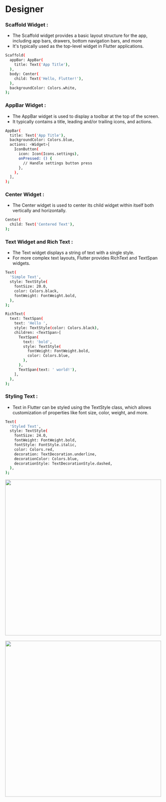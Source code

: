 # Designer

### Scaffold Widget :

- The Scaffold widget provides a basic layout     structure for the app, including app bars, drawers, bottom navigation bars, and more
- It's typically used as the top-level widget in Flutter applications.
  
```bash
Scaffold(
  appBar: AppBar(
    title: Text('App Title'),
  ),
  body: Center(
    child: Text('Hello, Flutter!'),
  ),
  backgroundColor: Colors.white,
);

```
### AppBar Widget :

- The AppBar widget is used to display a toolbar at the top of the screen.
-  It typically contains a title, leading and/or trailing icons, and actions.

```bash
AppBar(
  title: Text('App Title'),
  backgroundColor: Colors.blue,
  actions: <Widget>[
    IconButton(
      icon: Icon(Icons.settings),
      onPressed: () {
        // Handle settings button press
      },
    ),
  ],
);
```
### Center Widget :

- The Center widget is used to center its child widget within itself both vertically and horizontally.

```bash
Center(
  child: Text('Centered Text'),
);
```
### Text Widget and Rich Text :

- The Text widget displays a string of text with a single style. 
-  For more complex text layouts, Flutter provides RichText and TextSpan widgets.

```bash
Text(
  'Simple Text',
  style: TextStyle(
    fontSize: 20.0,
    color: Colors.black,
    fontWeight: FontWeight.bold,
  ),
);

RichText(
  text: TextSpan(
    text: 'Hello ',
    style: TextStyle(color: Colors.black),
    children: <TextSpan>[
      TextSpan(
        text: 'bold',
        style: TextStyle(
          fontWeight: FontWeight.bold,
          color: Colors.blue,
        ),
      ),
      TextSpan(text: ' world!'),
    ],
  ),
);
```
### Styling Text :

- Text in Flutter can be styled using the TextStyle class, which allows customization of properties like font size, color, weight, and more. 

```bash
Text(
  'Styled Text',
  style: TextStyle(
    fontSize: 24.0,
    fontWeight: FontWeight.bold,
    fontStyle: FontStyle.italic,
    color: Colors.red,
    decoration: TextDecoration.underline,
    decorationColor: Colors.blue,
    decorationStyle: TextDecorationStyle.dashed,
  ),
);
```
<img src="https://github.com/rishidadhich001/designer/assets/156800173/49444c07-5da1-40e6-82bd-b930b10f32a9" height=500px> &nbsp;&nbsp;&nbsp;&nbsp;
<img src="https://github.com/rishidadhich001/designer/assets/156800173/a217e7de-ab9b-4feb-9347-9d1390e3ff3b" height=500px> &nbsp;&nbsp;&nbsp;&nbsp;
